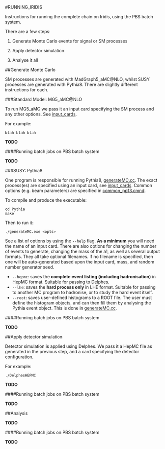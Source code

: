 #RUNNING_IRIDIS

Instructions for running the complete chain on Iridis, using the PBS batch system.

There are a few steps:

1) Generate Monte Carlo events for signal or SM processes

2) Apply detector simulation

3) Analyse it all

##Generate Monte Carlo

SM processes are generated with MadGraph5_aMC@NLO, whilst SUSY processes are generated with Pythia8. There are slightly different instructions for each.

###Standard Model: MG5_aMC@NLO

To run MG5_aMC we pass it an input card specifying the SM process and any other options. See [input_cards](MG5_aMC/input_cards).

For example:

```
blah blah blah
```

**TODO**

####Running batch jobs on PBS batch system

**TODO**

###SUSY: Pythia8

One program is responsible for running Pythia8, [generateMC.cc](Pythia/src/generateMC.cc). The exact process(es) are specified using an input card, see [input_cards](Pythia/input_cards). Common options (e.g. beam parameters) are specified in [common_pp13.cmnd](Pythia/input_cards/common_pp13.cmnd).

To compile and produce the executable:

```
cd Pythia
make
```

Then to run it:

```
./generateMC.exe <opts>
```

See a list of options by using the `--help` flag. **As a minimum** you will need the name of an input card. There are also options for changing the number of events to generate, changing the mass of the a1, as well as several output formats. They all take optional filenames. If no filename is specified, then one will be auto-generated based upon the input card, mass, and random number generator seed.

- `--hepmc`: saves the **complete event listing (including hadronisation)** in HepMC format. Suitable for passing to Delphes.
- `--lhe`: saves the **hard process only** in LHE format. Suitable for passing to another MC program to hadronise, or to study the hard event itself.
- `--root`: saves user-defined histograms to a ROOT file. The user must define the histogram objects, and can then fill them by analysing the Pythia event object. This is done in [generateMC.cc](Pythia/src/generateMC.cc).

####Running batch jobs on PBS batch system

**TODO**

##Apply detector simulation

Detector simulation is applied using Delphes. We pass it a HepMC file as generated in the previous step, and a card specifying the detector configuration.

For example:

```
./DelphesHEPMC
```

**TODO**

####Running batch jobs on PBS batch system

**TODO**

##Analysis

**TODO**

####Running batch jobs on PBS batch system

**TODO**